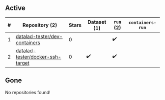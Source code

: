 ## Active
| # | Repository (2) | Stars | Dataset (1) | `run` (2) | `containers-run` |
| --- | --- | --- | --- | --- | --- |
| 1 | [datalad-tester/dev-containers](https://github.com/datalad-tester/dev-containers) | 0 |  | :heavy_check_mark: |  |
| 2 | [datalad-tester/docker-ssh-target](https://github.com/datalad-tester/docker-ssh-target) | 0 | :heavy_check_mark: | :heavy_check_mark: |  |

## Gone
No repositories found!
